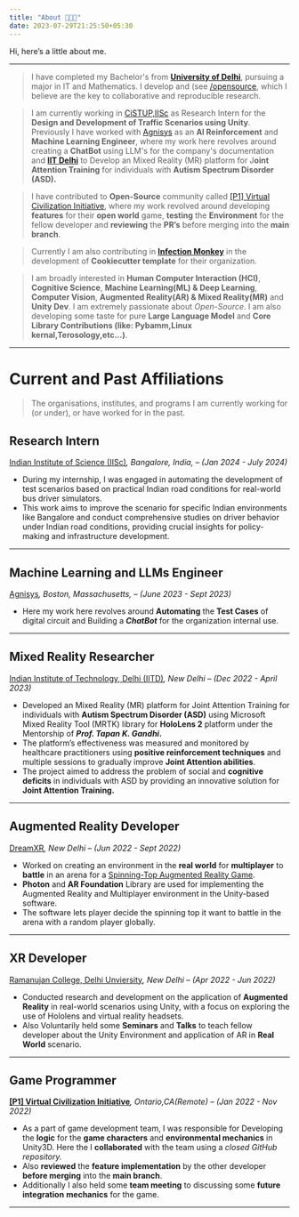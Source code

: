 ```yaml
---
title: "About 👨🏻‍💻"
date: 2023-07-29T21:25:50+05:30
---
```

Hi, here’s a little about me.
_____________________________
> I have completed my Bachelor's from **[University of Delhi](http://du.ac.in/)**, pursuing a major in IT and Mathematics. I develop and  (see [/opensource](/opensource/), which I believe are the key to collaborative and reproducible research.
> 

> I am currently working in [CiSTUP,IISc](https://cistup.iisc.ac.in) as Research Intern for the **Design and Development of Traffic Scenarios using Unity**. Previously I have worked with [Agnisys](https://www.agnisys.com) as an **AI Reinforcement** and **Machine Learning Engineer**, where my work here revolves around creating a **ChatBot** using LLM's for the company's documentation and **[IIT Delhi](https://home.iitd.ac.in/)** to Develop an Mixed Reality (MR) platform for J**oint Attention Training** for individuals with **Autism Spectrum Disorder (ASD).**
> 

> I have contributed to **Open-Source** community called [[P1] Virtual Civilization Initiative](https://p1vc.org/), where my work revolved around developing **features** for their **open world** game, **testing** the **Environment** for the fellow developer and **reviewing** the **PR’s** before merging into the **main branch**.
>

> Currently I am also contributing in [**Infection Monkey**](https://github.com/guardicore/monkey) in the development of **Cookiecutter template** for their organization.
>

> I am broadly interested in **Human Computer Interaction (HCI)**, **Cognitive Science**, **Machine Learning(ML) & Deep Learning**, **Computer Vision**, **Augmented Reality(AR) & Mixed Reality(MR)** and **Unity Dev**. I am extremely passionate about *Open-Source*. I am also developing some taste for pure **Large Language Model** and **Core Library Contributions (like: Pybamm,Linux kernal,Terosology,etc...)**.
---
# **Current and Past Affiliations**

> The organisations, institutes, and programs I am currently working for (or under), or have worked for in the past.
## Research Intern

[Indian Institute of Science (IISc)](https://cistup.iisc.ac.in/)*, Bangalore, India,  – (Jan 2024 - July 2024)*

- During my internship, I was engaged in automating the development of test scenarios based on practical Indian road
conditions for real-world bus driver simulators.
- This work aims to improve the scenario for specific Indian environments like Bangalore and conduct comprehensive
studies on driver behavior under Indian road conditions, providing crucial insights for policy-making and
infrastructure development.


---
## Machine Learning and LLMs Engineer

[Agnisys](https://www.agnisys.com)*, Boston, Massachusetts,  – (June 2023 - Sept 2023)*

- Here my work here revolves around **Automating** the **Test Cases** of digital circuit and Building a ***ChatBot*** for the organization internal use.

---

## Mixed Reality Researcher

[Indian Institute of Technology, Delhi (IITD)](https://home.iitd.ac.in)*, New Delhi – (Dec 2022 - April 2023)*

- Developed an Mixed Reality (MR) platform for Joint Attention Training for individuals with **Autism Spectrum Disorder (ASD)** using Microsoft Mixed Reality Tool (MRTK) library for **HoloLens 2** platform under the Mentorship of ***Prof. Tapan K. Gandhi*.**
- The platform’s effectiveness was measured and monitored by healthcare practitioners using **positive reinforcement techniques** and multiple sessions to gradually improve **Joint Attention abilities**.
- The project aimed to address the problem of social and **cognitive deficits** in individuals with ASD by providing an innovative solution for **Joint Attention Training.**

---

## Augmented Reality Developer

[DreamXR](https://www.linkedin.com/company/dreamar/)*, New Delhi – (Jun 2022 - Sept 2022)*

- Worked on creating an environment in the **real world** for **multiplayer** to **battle** in an arena for a [Spinning-Top Augmented Reality Game](https://github.com/Akhil-Sharma30/Spinning-Top-AR-Game).
- **Photon** and **AR Foundation** Library are used for implementing the Augmented Reality and Multiplayer environment in the Unity-based software.
- The software lets player decide the spinning top it want to battle in the arena with a random player globally.

---

## XR Developer

[Ramanujan College, Delhi Unviersity](https://altrealitylabs.org/)*, New Delhi – (Apr 2022 - Jun 2022)*

- Conducted research and development on the application of **Augmented Reality** in real-world scenarios using Unity, with a focus on exploring the use of Hololens and virtual reality headsets.
- Also Voluntarily held some **Seminars** and **Talks** to teach fellow developer about the Unity Environment and application of AR in **Real World** scenario.

---
## Game Programmer

**[[P1] Virtual Civilization Initiative](https://p1vc.org/?tab=community&category=)***, Ontario,CA(Remote) – (Jan 2022 - Nov 2022)*

- As a part of game development team, I was responsible for Developing the **logic** for the **game characters** and **environmental mechanics** in Unity3D. Here the I **collaborated** with the team using a *closed GitHub repository.*
- Also **reviewed** the **feature implementation** by the other developer **before merging** into the **main branch**.
- Additionally I also held some **team meeting** to discussing some **future integration** **mechanics** for the game.

---
